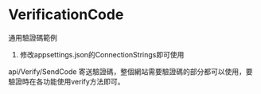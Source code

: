 # VerificationCode
通用驗證碼範例

1. 修改appsettings.json的ConnectionStrings即可使用

api/Verify/SendCode 寄送驗證碼，整個網站需要驗證碼的部分都可以使用，要驗證時在各功能使用verify方法即可。